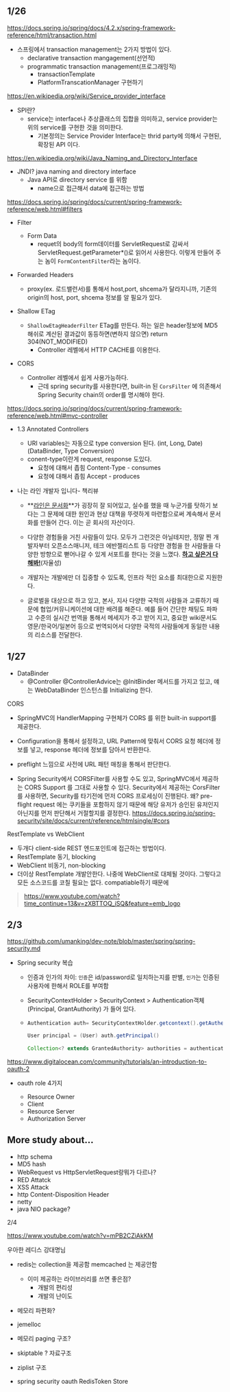 

## 1/26

https://docs.spring.io/spring/docs/4.2.x/spring-framework-reference/html/transaction.html

-   스프링에서 transaction management는 2가지 방법이 있다.
    -   declarative transaction mangagement(선언적)
    -   programmatic transaction management(프로그래밍적)
        -   transactionTemplate
        -   PlatformTranscationManager 구현하기



https://en.wikipedia.org/wiki/Service_provider_interface

-   SPI란? 
    -   service는 interface나 추상클래스의 집합을 의미하고, service provider는 위의 service를 구현한 것을 의미한다. 
        -   기본정의는 Service Provider Interface는 thrid party에 의해서 구현된, 확장된 API 이다. 

https://en.wikipedia.org/wiki/Java_Naming_and_Directory_Interface

-   JNDI? java naming and directory interface
    -   Java API로 directory service 를 위함
        -   name으로 접근해서 data에 접근하는 방법



https://docs.spring.io/spring/docs/current/spring-framework-reference/web.html#filters

-   Filter
    -   Form Data 
        -   requet의 body의 form데이터를 ServletRequest로 감싸서 ServletRequest.getParameter*()로 읽어서 사용한다. 이렇게 만들어 주는 놈이 `FormContentFilter`라는 놈이다.
-   Forwarded Headers
    -   proxy(ex. 로드밸런서)를 통해서 host,port, shcema가 달라지니까, 기존의 origin의 host, port, shcema 정보를 알 필요가 있다. 
-   Shallow ETag
    -   `ShallowEtagHeaderFilter` ETag를 만든다. 하는 일은 header정보에 MD5해쉬로 계산된 결과값이 동등하면(변하지 않으면) return 304(NOT_MODIFIED) 
        -   Controller 레벨에서 HTTP CACHE를 이용한다. 

-   CORS 
    -   Controller 레벨에서 쉽게 사용가능하다.
        -   근데 spring security를 사용한다면, built-in 된 `CorsFilter` 에 의존해서 Spring Security chain의 order를 명시해야 한다. 



https://docs.spring.io/spring/docs/current/spring-framework-reference/web.html#mvc-controller



-   1.3 Annotated Controllers
    -   URI variables는 자동으로 type conversion 된다. (int, Long, Date)  (DataBinder, Type Conversion)
    -   conent-type이란게 request, response 도있다.
        -   요청에 대해서 좁힘 Content-Type - consumes
        -   요청에 대해서 좁힘 Accept - produces



-   나는 라인 개발자 입니다- 책리뷰
    -   **<u>라인은 문서화</u>**가 굉장히 잘 되어있고, 실수를 했을 때 누군가를 탓하기 보다는 그 문제에 대한 원인과 현상 대책을 뚜렷하게 마련함으로써 계속해서 문서화를 만들어 간다. 이는 곧 회사의 자산이다. 

    -   다양한 경험들을 거친 사람들이 있다. 모두가 그런것은 아닐테지만, 정말 찐 개발자부터 오픈소스매니저, 테크 에반젤리스트 등 다양한 경험을 한 사람들을 다양한 방향으로 뻗어나갈 수 있게 서포트를 한다는 것을 느꼈다. **<u>하고 싶은거 다 해봐!</u>**(자율성)

    -   개발자는 개발에만 더 집중할 수 있도록, 인프라 적인 요소를 최대한으로 지원한다. 

    -   글로벌을 대상으로 하고 있고, 본사, 지사 다양한 국적의 사람들과 교류하기 때문에 협업/커뮤니케이션에 대한 배려를 해준다. 예를 들어 간단한 채팅도 파파고 수준의 실시간 번역을 통해서 메세지가 주고 받어 지고, 중요한 wiki문서도 영문/한국어/일본어 등으로 번역되어서 다양한 국적의 사람들에게 동일한 내용의 리소스를 전달한다. 

      



## 1/27 

-   DataBinder 
    -   @Controller @ControllerAdvice는 @InitBinder 메서드를 가지고 있고, 얘는 WebDataBinder 인스턴스를 Initializing 한다.



CORS

-   SpringMVC의 HandlerMapping 구현체가 CORS 를 위한 built-in support를 제공한다. 
-   Configuration을 통해서 설정하고, URL Pattern에 맞춰서 CORS 요청 헤더에 정보를 넣고, response 헤더에 정보를 담아서 반환한다. 
-   preflight 느낌으로 사전에 URL 패턴 매칭을 통해서 판단한다. 

-   Spring Security에서 CORSFilter를 사용할 수도 있고, SpringMVC에서 제공하는 CORS Support 를 그대로 사용할 수 있다. Security에서 제공하는 CorsFilter를 사용하면, Security를 타기전에 먼저 CORS 프로세싱이 진행된다. 왜? pre-flight request 에는 쿠키들을 포함하지 않기 때문에 해당 유저가 승인된 유저인지 아닌지를 먼저 판단해서 거절할지를 결정한다. 
    https://docs.spring.io/spring-security/site/docs/current/reference/htmlsingle/#cors



RestTemplate vs WebClient

-   두개다 client-side REST 엔드포인트에 접근하는 방법이다.
-   RestTemplate 동기, blocking
-   WebClient  비동기, non-blocking
-   더이상 RestTemplate 개발안한다. 나중에 WebClient로 대체될 것이다. 그렇다고 모든 소스코드를 코칠 필요는 없다. compatiable하기 때문에

>   https://www.youtube.com/watch?time_continue=13&v=zXBTTOQ_iSQ&feature=emb_logo





## 2/3

https://github.com/umanking/dev-note/blob/master/spring/spring-security.md

-   Spring security 복습 

    -   인증과 인가의 차이: `인증`은 id/password로 일치하는지를 판별, `인가`는 인증된 사용자에 한해서 ROLE를 부여함 

    -   SecurityContextHolder > SecurityContext  > Authentication객체 (Principal, GrantAuthority) 가 들어 있다. 

    -   ```java
        Authentication auth= SecurityContextHolder.getcontext().getAuthentication();
        
        User principal = (User) auth.getPrincipal()
            
        Collection<? extends GrantedAuthority> authorities = authentication.getAuthorities();
        ```





https://www.digitalocean.com/community/tutorials/an-introduction-to-oauth-2

-   oauth role 4가지

    -   Resource Owner
    -   Client
    -   Resource Server
    -   Authorization Server 

    



## More study about...

-   http schema
-   MD5 hash
-   WebRequest vs HttpServletRequest랑뭐가 다르나?
-   RED Attatck
-   XSS Attack
-   http Content-Disposition Header
-   netty
-   java NIO package? 







2/4 

https://www.youtube.com/watch?v=mPB2CZiAkKM

우아한 레디스 강대명님 

-   redis는 collection을 제공함 memcached 는 제공안함
    -   이미 제공하는 라이브러리를 쓰면 좋은점? 
        -   개발의 편리성
        -   개발의 난이도



-   메모리 파편화? 
-   jemelloc 
-   메모리 paging 구조? 
-   skiptable ? 자료구조
-   ziplist 구조
-   spring security oauth RedisToken Store


